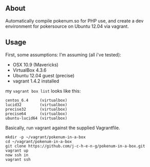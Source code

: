 ## About

Automatically compile pokenum.so for PHP use, and create a dev environment for pokersource on Ubuntu 12.04 via vagrant.


## Usage

First, some assumptions: I'm assuming (all i've tested): 

* OSX 10.9 (Mavericks)
* VirtualBox 4.3.6
* Ubuntu 12.04 guest (precise)
* vagrant 1.4.2 installed 

my `vagrant box list` looks like this: 

```
centos_6.4     (virtualbox)
lucid32        (virtualbox)
precise32      (virtualbox)
precise64      (virtualbox)
ubuntu-lucid64 (virtualbox)
```


Basically, run vagrant against the supplied Vagrantfile. 
```
mkdir -p ~/vagrant/pokenum-in-a-box
cd ~/vagrant/pokenum-in-a-box
git clone https://github.com/j-c-h-e-n-g/pokenum-in-a-box.git
vagrant up
now ssh in
vagrant ssh
```
